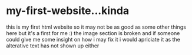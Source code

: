 # my-first-website...kinda
this is my first html website so it may not be as good as some other things here but it's a first for me :)
the image section is broken and if someone could give me some insight on how i may fix it i would apriciate it as the alterative text has not shown up either
